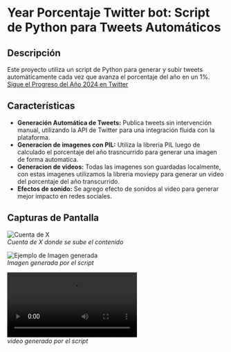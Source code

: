 # Year Porcentaje Twitter bot: Script de Python para Tweets Automáticos 

## Descripción
Este proyecto utiliza un script de Python para generar y subir tweets automáticamente cada vez que avanza el porcentaje del año en un 1%.
<br>
[Sigue el Progreso del Año 2024 en Twitter](https://x.com/Progreso2024)

## Características
- **Generación Automática de Tweets:** Publica tweets sin intervención manual, utilizando la API de Twitter para una integración fluida con la plataforma.
- **Generacion de imagenes con PIL:** Utiliza  la libreria PIL luego de calculado el porcentaje del año trasncurrido para generar una imagen de forma automatica.
- **Generacion de videos:** Todas las imagenes son guardadas localmente, con estas imagenes utilizamos la libreria moviepy para generar un video del porcentaje del año transcurrido.
- **Efectos de sonido:** Se agrego efecto de sonidos al video para generar mejor impacto en redes sociales.


## Capturas de Pantalla
![Cuenta de X](https://github.com/AlanJimenez353/TwitterBot-LegoIA/blob/master/Resources/gitResources/Account.png)
<br>
*Cuenta de X donde se sube el contenido*

![Ejemplo de Imagen generada](https://github.com/AlanJimenez353/TwitterBot-LegoIA/blob/master/Resources/gitResources\barra_de_carga_50.png)
<br>
*Imagen generada por el script*


![Ejemplo de Video Generado](https://github.com/AlanJimenez353/TwitterBot-LegoIA/blob/master/Resources/gitResources\video_porcentaje.mp4)
<br>
*video generado por el script*

